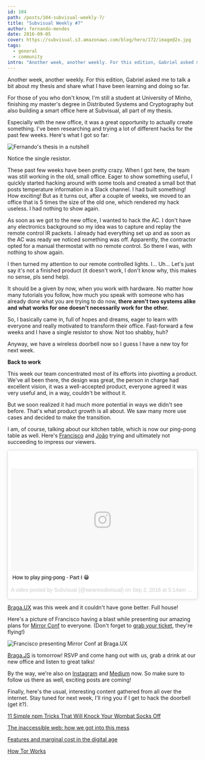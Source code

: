 ```yaml
---
id: 104
path: /posts/104-subvisual-weekly-7/
title: "Subvisual Weekly #7"
author: fernando-mendes
date: 2016-09-05
cover: https://subvisual.s3.amazonaws.com/blog/hero/172/image@2x.jpg
tags:
  - general
  - community
intro: "Another week, another weekly. For this edition, Gabriel asked me to talk a bit about my thesis and share what I have been learning and doing so far."
---
```


Another week, another weekly. For this edition, Gabriel asked me to talk a bit about my thesis and share what I have been learning and doing so far.

For those of you who don't know, I'm still a student at University of Minho, finishing my master's degree in Distributed Systems and Cryptography but also building a smart office here at Subvisual, all part of my thesis.

Especially with the new office, it was a great opportunity to actually create something. I've been researching and trying a lot of different hacks for the past few weeks. Here's what I got so far:

![Fernando's thesis in a nutshell](https://subvisual.s3.amazonaws.com/blog/post_image/174/original.jpg)

Notice the single resistor.

These past few weeks have been pretty crazy. When I got here, the team was still working in the old, small office. Eager to show something useful, I quickly started hacking around with some tools and created a small bot that posts temperature information in a Slack channel. I had built something! How exciting! But as it turns out, after a couple of weeks, we moved to an office that is 5 times the size of the old one, which rendered my hack useless. I had nothing to show again.

As soon as we got to the new office, I wanted to hack the AC. I don't have any electronics background so my idea was to capture and replay the remote control IR packets. I already had everything set up and as soon as the AC was ready we noticed something was off. Apparently, the contractor opted for a manual thermostat with no remote control. So there I was, with nothing to show again.

I then turned my attention to our remote controlled lights. I... Uh... Let's just say it's not a finished product (it doesn't work, I don't know why, this makes no sense, pls send help).

It should be a given by now, when you work with hardware. No matter how many tutorials you follow, how much you speak with someone who has already done what you are trying to do now, **there aren't two systems alike and what works for one doesn't necessarily work for the other.** 

So, I basically came in, full of hopes and dreams, eager to learn with everyone and really motivated to transform their office. Fast-forward a few weeks and I have a single resistor to show. Not too shabby, huh?

Anyway, we have a wireless doorbell now so I guess I have a new toy for next week.

**Back to work** 

This week our team concentrated most of its efforts into pivotting a product. We've all been there, the design was great, the person in charge had excellent vision, it was a well-accepted product, everyone agreed it was very useful and, in a way, couldn't be without it.

But we soon realized it had much more potential in ways we didn't see before. That's what product growth is all about. We saw many more use cases and decided to make the transition.

I am, of course, talking about our kitchen table, which is now our ping-pong table as well. Here's [Francisco](https://twitter.com/fcBaila) and [João](https://twitter.com/jferreiradzn) trying and ultimately not succeeding to impress our viewers.

<blockquote class="instagram-media" data-instgrm-captioned data-instgrm-version="7" style=" background:#FFF; border:0; border-radius:3px; box-shadow:0 0 1px 0 rgba(0,0,0,0.5),0 1px 10px 0 rgba(0,0,0,0.15); margin: 1px; max-width:658px; padding:0; width:99.375%; width:-webkit-calc(100% - 2px); width:calc(100% - 2px);"><div style="padding:8px;"> <div style=" background:#F8F8F8; line-height:0; margin-top:40px; padding:28.1018518519% 0; text-align:center; width:100%;"> <div style=" background:url(data:image/png;base64,iVBORw0KGgoAAAANSUhEUgAAACwAAAAsCAMAAAApWqozAAAABGdBTUEAALGPC/xhBQAAAAFzUkdCAK7OHOkAAAAMUExURczMzPf399fX1+bm5mzY9AMAAADiSURBVDjLvZXbEsMgCES5/P8/t9FuRVCRmU73JWlzosgSIIZURCjo/ad+EQJJB4Hv8BFt+IDpQoCx1wjOSBFhh2XssxEIYn3ulI/6MNReE07UIWJEv8UEOWDS88LY97kqyTliJKKtuYBbruAyVh5wOHiXmpi5we58Ek028czwyuQdLKPG1Bkb4NnM+VeAnfHqn1k4+GPT6uGQcvu2h2OVuIf/gWUFyy8OWEpdyZSa3aVCqpVoVvzZZ2VTnn2wU8qzVjDDetO90GSy9mVLqtgYSy231MxrY6I2gGqjrTY0L8fxCxfCBbhWrsYYAAAAAElFTkSuQmCC); display:block; height:44px; margin:0 auto -44px; position:relative; top:-22px; width:44px;"></div></div> <p style=" margin:8px 0 0 0; padding:0 4px;"> <a href="https://www.instagram.com/p/BJ2mj6gj7r3/" style=" color:#000; font-family:Arial,sans-serif; font-size:14px; font-style:normal; font-weight:normal; line-height:17px; text-decoration:none; word-wrap:break-word;" target="_blank">How to play ping-pong - Part I 😁</a></p> <p style=" color:#c9c8cd; font-family:Arial,sans-serif; font-size:14px; line-height:17px; margin-bottom:0; margin-top:8px; overflow:hidden; padding:8px 0 7px; text-align:center; text-overflow:ellipsis; white-space:nowrap;">A video posted by Subvisual (@wearesubvisual) on <time style=" font-family:Arial,sans-serif; font-size:14px; line-height:17px;" datetime="2016-09-02T12:14:44+00:00">Sep 2, 2016 at 5:14am PDT</time></p></div></blockquote>
<script async defer src="//platform.instagram.com/en_US/embeds.js"></script>


[Braga.UX](https://www.meetup.com/bragaux) was this week and it couldn't have gone better. Full house!

Here's a picture of Francisco having a blast while presenting our amazing plans for [Mirror Conf](http://mirrorconf.com/) to everyone. (Don't forget to [grab your ticket](https://ti.to/subvisual/mirrorconf), they're flying!)

![Francisco presenting Mirror Conf at Braga.UX](https://subvisual.s3.amazonaws.com/blog/post_image/175/original.jpg)

[Braga.JS](https://www.meetup.com/bragajs/events/233609255/) is tomorrow! RSVP and come hang out with us, grab a drink at our new office and listen to great talks!

By the way, we're also on [Instagram](https://www.instagram.com/wearesubvisual/) and [Medium](https://medium.com/subvisual) now. So make sure to follow us there as well, exciting posts are coming!

Finally, here's the usual, interesting content gathered from all over the internet. Stay tuned for next week, I'll ring you if I get to hack the doorbell (get it?).

[11 Simple npm Tricks That Will Knock Your Wombat Socks Off](https://nodesource.com/blog/eleven-npm-tricks-that-will-knock-your-wombat-socks-off/)

[The inaccessible web: how we got into this mess](https://uxdesign.cc/the-inaccessible-web-how-we-got-into-this-mess-7cd3460b8e32#.7px2ds7xu)

[Features and marginal cost in the digital age](http://sethgodin.typepad.com/seths_blog/2016/08/features-and-marginal-cost-in-the-digital-age.html)

[How Tor Works](http://www.alexkyte.me/2016/09/how-tor-works.html)
